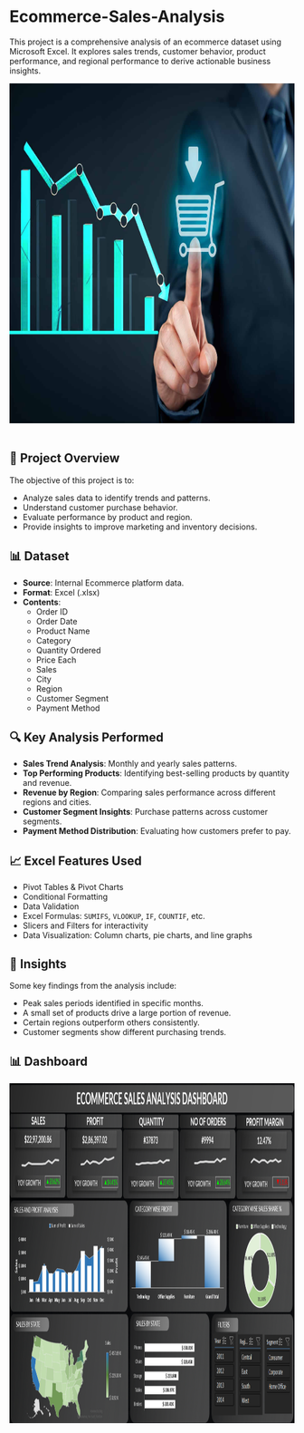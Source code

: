 # Ecommerce-Sales-Analysis
This project is a comprehensive analysis of an ecommerce dataset using Microsoft Excel. It explores sales trends, customer behavior, product performance, and regional performance to derive actionable business insights.

<img src="Ecommerce img.jpg" width="2500" height="600"/>&nbsp;


## 📁 Project Overview

The objective of this project is to:

- Analyze sales data to identify trends and patterns.
- Understand customer purchase behavior.
- Evaluate performance by product and region.
- Provide insights to improve marketing and inventory decisions.

## 📊 Dataset

- **Source**: Internal Ecommerce platform data.
- **Format**: Excel (.xlsx)
- **Contents**:
  - Order ID
  - Order Date
  - Product Name
  - Category
  - Quantity Ordered
  - Price Each
  - Sales
  - City
  - Region
  - Customer Segment
  - Payment Method

## 🔍 Key Analysis Performed

- **Sales Trend Analysis**: Monthly and yearly sales patterns.
- **Top Performing Products**: Identifying best-selling products by quantity and revenue.
- **Revenue by Region**: Comparing sales performance across different regions and cities.
- **Customer Segment Insights**: Purchase patterns across customer segments.
- **Payment Method Distribution**: Evaluating how customers prefer to pay.

## 📈 Excel Features Used

- Pivot Tables & Pivot Charts
- Conditional Formatting
- Data Validation
- Excel Formulas: `SUMIFS`, `VLOOKUP`, `IF`, `COUNTIF`, etc.
- Slicers and Filters for interactivity
- Data Visualization: Column charts, pie charts, and line graphs

## 🧠 Insights

Some key findings from the analysis include:

- Peak sales periods identified in specific months.
- A small set of products drive a large portion of revenue.
- Certain regions outperform others consistently.
- Customer segments show different purchasing trends.

## 📊 Dashboard

<img src="Dashboard.png" width="2500" height="600"/>&nbsp;

